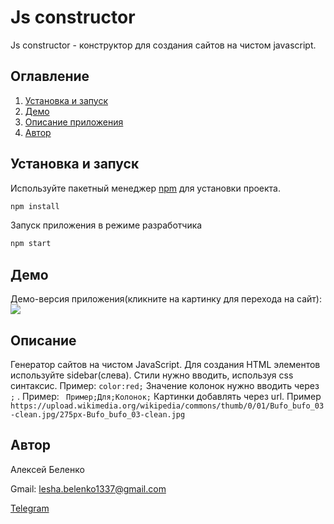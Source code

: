 # Js constructor

Js constructor - конструктор для создания сайтов на чистом javascript.


## Оглавление
 1. [Установка и запуск](#setup)
 2. [Демо](#demo)
 3. [Описание приложения](#description)
 4. [Автор](#contributors)



## <a name="setup">Установка и запуск</a>

Используйте пакетный менеджер [npm](https://www.npmjs.com/get-npm) для установки проекта.

```bash
npm install
```

Запуск приложения в режиме разработчика

```bash
npm start
```

## <a name="demo">Демо</a>

Демо-версия приложения(кликните на картинку для перехода на сайт): [![](https://res.cloudinary.com/dmubxrqem/image/upload/v1601766112/dawidjawiu421h3iu12_cgvo2a.png)](https://js-constructor.netlify.app/)

## <a name="description">Описание</a>
Генератор сайтов на чистом JavaScript. Для создания HTML элементов используйте sidebar(слева).
Стили нужно вводить, используя css синтаксис. Пример: ``` color:red; ``` 
Значение колонок нужно вводить через ```;``` . Пример: ``` Пример;Для;Колонок;```
Картинки добавлять через url. Пример ``` https://upload.wikimedia.org/wikipedia/commons/thumb/0/01/Bufo_bufo_03-clean.jpg/275px-Bufo_bufo_03-clean.jpg ```
## <a name="contributors">Автор</a>
Алексей Беленко 

Gmail: lesha.belenko1337@gmail.com

[Telegram](https://t.me/moygospadin)


